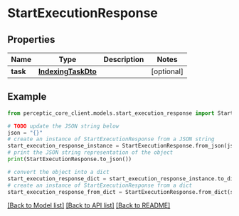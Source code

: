 # StartExecutionResponse


## Properties

Name | Type | Description | Notes
------------ | ------------- | ------------- | -------------
**task** | [**IndexingTaskDto**](IndexingTaskDto.md) |  | [optional] 

## Example

```python
from perceptic_core_client.models.start_execution_response import StartExecutionResponse

# TODO update the JSON string below
json = "{}"
# create an instance of StartExecutionResponse from a JSON string
start_execution_response_instance = StartExecutionResponse.from_json(json)
# print the JSON string representation of the object
print(StartExecutionResponse.to_json())

# convert the object into a dict
start_execution_response_dict = start_execution_response_instance.to_dict()
# create an instance of StartExecutionResponse from a dict
start_execution_response_from_dict = StartExecutionResponse.from_dict(start_execution_response_dict)
```
[[Back to Model list]](../README.md#documentation-for-models) [[Back to API list]](../README.md#documentation-for-api-endpoints) [[Back to README]](../README.md)


